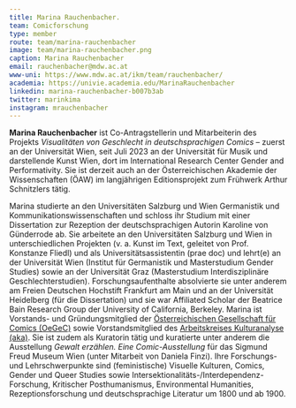 ```yaml
---
title: Marina Rauchenbacher.
team: Comicforschung
type: member
route: team/marina-rauchenbacher
image: team/marina-rauchenbacher.png
caption: Marina Rauchenbacher
email: rauchenbacher@mdw.ac.at
www-uni: https://www.mdw.ac.at/ikm/team/rauchenbacher/
academia: https://univie.academia.edu/MarinaRauchenbacher
linkedin: marina-rauchenbacher-b007b3ab
twitter: marinkima
instagram: mrauchenbacher
---
```

**Marina Rauchenbacher** ist Co-Antragstellerin und Mitarbeiterin des Projekts *Visualitäten von Geschlecht in deutschsprachigen Comics* – zuerst an der Universität Wien, seit Juli 2023 an der Universität für Musik und darstellende Kunst Wien, dort im International Research Center Gender and Performativity. Sie ist derzeit auch an der Österreichischen Akademie der Wissenschaften (ÖAW) im langjährigen Editionsprojekt zum Frühwerk Arthur Schnitzlers tätig. 
<!-- more -->
Marina studierte an den Universitäten Salzburg und Wien Germanistik und Kommunikationswissenschaften und schloss ihr Studium mit einer Dissertation zur Rezeption der deutschsprachigen Autorin Karoline von Günderrode ab. Sie arbeitete an den Universitäten Salzburg und Wien in unterschiedlichen Projekten (v. a. Kunst im Text, geleitet von Prof. Konstanze Fliedl) und als Universitätsassistentin (prae doc) und lehrt(e) an der Universität Wien (Institut für Germanistik und Masterstudium Gender Studies) sowie an der Universität Graz (Masterstudium Interdisziplinäre Geschlechterstudien). Forschungsaufenthalte absolvierte sie unter anderem am Freien Deutschen Hochstift Frankfurt am Main und an der Universität Heidelberg (für die Dissertation) und sie war Affiliated Scholar der Beatrice Bain Research Group der University of California, Berkeley. Marina ist Vorstands- und Gründungsmitglied der [Österreichischen Gesellschaft für Comics (OeGeC)](https://oegec.com/) sowie Vorstandsmitglied des [Arbeitskreises Kulturanalyse (aka)](https://www.kulturanalyse.at). Sie ist zudem als Kuratorin tätig und kuratierte unter anderem die Ausstellung *Gewalt erzählen. Eine Comic-Ausstellung* für das Sigmund Freud Museum Wien (unter Mitarbeit von Daniela Finzi). Ihre Forschungs- und Lehrschwerpunkte sind (feministische) Visuelle Kulturen, Comics, Gender und Queer Studies sowie  Intersektionalitäts-/Interdependenz-Forschung, Kritischer Posthumanismus, Environmental Humanities, Rezeptionsforschung und deutschsprachige Literatur um 1800 und ab 1900.
